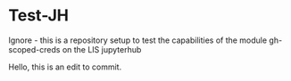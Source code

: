 # Test-JH
Ignore - this is a repository setup to test the capabilities of the module gh-scoped-creds on the LIS jupyterhub

Hello, this is an edit to commit.
